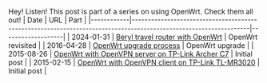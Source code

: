 Hey! Listen! This post is part of a series on using OpenWrt. Check them all out! 
| Date       | URL                                                                                                              | Part              |
|------------|------------------------------------------------------------------------------------------------------------------|-------------------|
| 2024-01-31 | [Beryl travel router with OpenWrt](/2024/01/beryl-travel-router-with-openwrt/)                                   | OpenWrt revisited |
| 2016-04-28 | [OpenWrt upgrade process](/2016/04/openwrt-upgrade-process/)                                                     | OpenWrt upgrade   |
| 2015-08-26 | [OpenWrt with OpenVPN server on TP-Link Archer C7](/2015/08/openwrt-with-openvpn-server-on-tp-link-archer-c7/)   | Initial post      |
| 2015-02-15 | [OpenWrt with OpenVPN client on TP-Link TL-MR3020](/2015/02/openwrt-with-openvpn-client-on-tp-link-tl-mr3020-3/) | Initial post      |